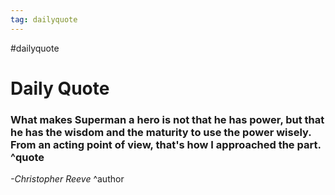 ```yaml
---
tag: dailyquote
---
```


#dailyquote

# Daily Quote

### What makes Superman a hero is not that he has power, but that he has the wisdom and the maturity to use the power wisely. From an acting point of view, that's how I approached the part. ^quote
*-Christopher Reeve* ^author
